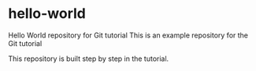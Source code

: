 # hello-world
Hello World repository for Git tutorial
This is an example repository for the Git tutorial

This repository is built step by step in the tutorial.